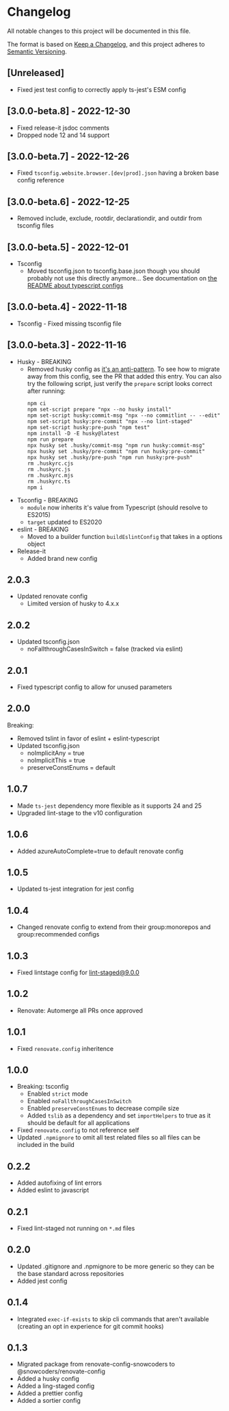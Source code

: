 # Changelog

All notable changes to this project will be documented in this file.

The format is based on [Keep a Changelog](https://keepachangelog.com/en/1.0.0/),
and this project adheres to [Semantic Versioning](https://semver.org/spec/v2.0.0.html).

## [Unreleased]

- Fixed jest test config to correctly apply ts-jest's ESM config

## [3.0.0-beta.8] - 2022-12-30

- Fixed release-it jsdoc comments
- Dropped node 12 and 14 support

## [3.0.0-beta.7] - 2022-12-26

- Fixed `tsconfig.website.browser.[dev|prod].json` having a broken base config reference

## [3.0.0-beta.6] - 2022-12-25

- Removed include, exclude, rootdir, declarationdir, and outdir from tsconfig files

## [3.0.0-beta.5] - 2022-12-01

- Tsconfig
  - Moved tsconfig.json to tsconfig.base.json though you should probably not use this directly anymore... See documentation on [the README about typescript configs](./README.md#typescript-config)

## [3.0.0-beta.4] - 2022-11-18

- Tsconfig - Fixed missing tsconfig file

## [3.0.0-beta.3] - 2022-11-16

- Husky - BREAKING
  - Removed husky config as [it's an anti-pattern](https://github.com/typicode/husky/issues/1047). To see how to migrate away from this config, see the PR that added this entry. You can also try the following script, just verify the `prepare` script looks correct after running:
    ```
    npm ci
    npm set-script prepare "npx --no husky install"
    npm set-script husky:commit-msg "npx --no commitlint -- --edit"
    npm set-script husky:pre-commit "npx --no lint-staged"
    npm set-script husky:pre-push "npm test"
    npm install -D -E husky@latest
    npm run prepare
    npx husky set .husky/commit-msg "npm run husky:commit-msg"
    npx husky set .husky/pre-commit "npm run husky:pre-commit"
    npx husky set .husky/pre-push "npm run husky:pre-push"
    rm .huskyrc.cjs
    rm .huskyrc.js
    rm .huskyrc.mjs
    rm .huskyrc.ts
    npm i
    ```
- Tsconfig - BREAKING
  - `module` now inherits it's value from Typescript (should resolve to ES2015)
  - `target` updated to ES2020
- eslint - BREAKING
  - Moved to a builder function `buildEslintConfig` that takes in a options object
- Release-it
  - Added brand new config

## 2.0.3

- Updated renovate config
  - Limited version of husky to 4.x.x

## 2.0.2

- Updated tsconfig.json
  - noFallthroughCasesInSwitch = false (tracked via eslint)

## 2.0.1

- Fixed typescript config to allow for unused parameters

## 2.0.0

Breaking:

- Removed tslint in favor of eslint + eslint-typescript
- Updated tsconfig.json
  - noImplicitAny = true
  - noImplicitThis = true
  - preserveConstEnums = default

## 1.0.7

- Made `ts-jest` dependency more flexible as it supports 24 and 25
- Upgraded lint-stage to the v10 configuration

## 1.0.6

- Added azureAutoComplete=true to default renovate config

## 1.0.5

- Updated ts-jest integration for jest config

## 1.0.4

- Changed renovate config to extend from their group:monorepos and group:recommended configs

## 1.0.3

- Fixed lintstage config for lint-staged@9.0.0

## 1.0.2

- Renovate: Automerge all PRs once approved

## 1.0.1

- Fixed `renovate.config` inheritence

## 1.0.0

- Breaking: tsconfig
  - Enabled `strict` mode
  - Enabled `noFallthroughCasesInSwitch`
  - Enabled `preserveConstEnums` to decrease compile size
  - Added `tslib` as a dependency and set `importHelpers` to true as it should be default for all applications
- Fixed `renovate.config` to not reference self
- Updated `.npmignore` to omit all test related files so all files can be included in the build

## 0.2.2

- Added autofixing of lint errors
- Added eslint to javascript

## 0.2.1

- Fixed lint-staged not running on `*.md` files

## 0.2.0

- Updated .gitignore and .npmignore to be more generic so they can be the base standard across repositories
- Added jest config

## 0.1.4

- Integrated `exec-if-exists` to skip cli commands that aren't available (creating an opt in experience for git commit hooks)

## 0.1.3

- Migrated package from renovate-config-snowcoders to @snowcoders/renovate-config
- Added a husky config
- Added a ling-staged config
- Added a prettier config
- Added a sortier config
